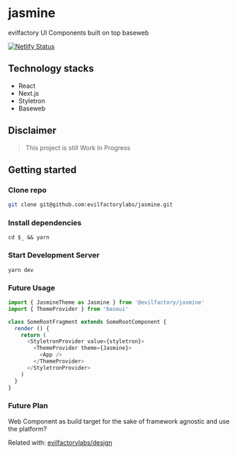 # jasmine

evilfactory UI Components built on top baseweb

[![Netlify Status](https://api.netlify.com/api/v1/badges/4313596d-c15b-4570-bf97-b3c362f2f925/deploy-status)](https://app.netlify.com/sites/evilfactorylabs-jasmine/deploys)

## Technology stacks

- React
- Next.js
- Styletron
- Baseweb

## Disclaimer

> This project is still Work In Progress

## Getting started

### Clone repo

```bash
git clone git@github.com:evilfactorylabs/jasmine.git
```

### Install dependencies

```
cd $_ && yarn
```

### Start Development Server

```
yarn dev
```

### Future Usage

```javascript
import { JasmineTheme as Jasmine } from '@evilfactory/jasmine'
import { ThemeProvider } from 'baseui'

class SomeRootFragment extends SomeRootComponent {
  render () {
    return (
      <StyletronProvider value={styletron}>
        <ThemeProvider theme={Jasmine}>
          <App />
        </ThemeProvider>
      </StyletronProvider>
    )
  }
}
```

### Future Plan

Web Component as build target for the sake of framework agnostic and use the platform?

Related with: [evilfactorylabs/design](https://github.com/evilfactorylabs/design)